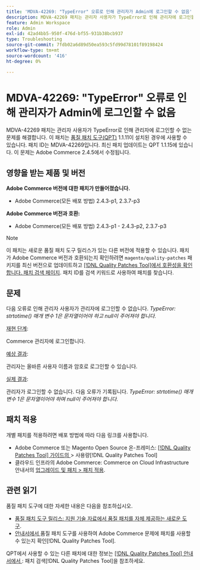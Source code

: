 ```yaml
---
title: 'MDVA-42269: "TypeError" 오류로 인해 관리자가 Admin에 로그인할 수 없음'
description: MDVA-42269 패치는 관리자 사용자가 TypeError로 인해 관리자에 로그인할 수 없는 문제를 해결합니다. 이 패치는 [Quality Patches Tool (QPT)](https://experienceleague.adobe.com/ko/docs/commerce-operations/tools/quality-patches-tool/quality-patches-tool-to-self-serve-quality-patches) 1.1.11이 설치된 경우 사용할 수 있습니다.  패치 ID는 MDVA-42269입니다.  최신 패치 업데이트는 QPT 1.1.15에 있습니다. 이 문제는 Adobe Commerce 2.4.5에서 수정됩니다.
feature: Admin Workspace
role: Admin
exl-id: 42ad4bb5-950f-476d-bf55-931b38bcb937
type: Troubleshooting
source-git-commit: 7fdb02a6d89d50ea593c5fd99d78101f89198424
workflow-type: tm+mt
source-wordcount: '416'
ht-degree: 0%

---
```


# MDVA-42269: &quot;TypeError&quot; 오류로 인해 관리자가 Admin에 로그인할 수 없음

MDVA-42269 패치는 관리자 사용자가 TypeError로 인해 관리자에 로그인할 수 없는 문제를 해결합니다. 이 패치는 [품질 패치 도구(QPT)](https://experienceleague.adobe.com/ko/docs/commerce-operations/tools/quality-patches-tool/quality-patches-tool-to-self-serve-quality-patches) 1.1.11이 설치된 경우에 사용할 수 있습니다.  패치 ID는 MDVA-42269입니다.  최신 패치 업데이트는 QPT 1.1.15에 있습니다. 이 문제는 Adobe Commerce 2.4.5에서 수정됩니다.

## 영향을 받는 제품 및 버전

**Adobe Commerce 버전에 대한 패치가 만들어졌습니다.**

* Adobe Commerce(모든 배포 방법) 2.4.3-p1, 2.3.7-p3

**Adobe Commerce 버전과 호환:**

* Adobe Commerce(모든 배포 방법) 2.4.3-p1 - 2.4.3-p2, 2.3.7-p3

>[!NOTE]
>
>이 패치는 새로운 품질 패치 도구 릴리스가 있는 다른 버전에 적용할 수 있습니다. 패치가 Adobe Commerce 버전과 호환되는지 확인하려면 `magento/quality-patches` 패키지를 최신 버전으로 업데이트하고 [[!DNL Quality Patches Tool]에서 호환성을 확인합니다. 패치 검색 페이지](https://experienceleague.adobe.com/ko/docs/commerce-operations/tools/quality-patches-tool/quality-patches-tool-to-self-serve-quality-patches). 패치 ID를 검색 키워드로 사용하여 패치를 찾습니다.

## 문제

다음 오류로 인해 관리자 사용자가 관리자에 로그인할 수 없습니다. *TypeError: strtotime() 매개 변수 1은 문자열이어야 하고 null이 주어져야 합니다.*

<u>재현 단계</u>:

Commerce 관리자에 로그인합니다.

<u>예상 결과</u>:

관리자는 올바른 사용자 이름과 암호로 로그인할 수 있습니다.

<u>실제 결과</u>:

관리자가 로그인할 수 없습니다. 다음 오류가 기록됩니다. *TypeError: strtotime() 매개 변수 1은 문자열이어야 하며 null이 주어져야 합니다.*

## 패치 적용

개별 패치를 적용하려면 배포 방법에 따라 다음 링크를 사용합니다.

* Adobe Commerce 또는 Magento Open Source 온-프레미스: [[!DNL Quality Patches Tool]  가이드의 ](/help/tools/quality-patches-tool/usage.md)> 사용량[!DNL Quality Patches Tool]
* 클라우드 인프라의 Adobe Commerce: Commerce on Cloud Infrastructure 안내서의 [업그레이드 및 패치 > 패치 적용](https://experienceleague.adobe.com/docs/commerce-cloud-service/user-guide/develop/upgrade/apply-patches.html?lang=ko).

## 관련 읽기

품질 패치 도구에 대한 자세한 내용은 다음을 참조하십시오.

* [품질 패치 도구 릴리스: 지원 기술 자료에서 품질 패치를 자체 제공하는 새로운 도구](https://experienceleague.adobe.com/ko/docs/commerce-operations/tools/quality-patches-tool/quality-patches-tool-to-self-serve-quality-patches).
* [ 안내서에서 ](/help/tools/quality-patches-tool/patches-available-in-qpt/check-patch-for-magento-issue-with-magento-quality-patches.md)품질 패치 도구를 사용하여 Adobe Commerce 문제에 패치를 사용할 수 있는지 확인[!DNL Quality Patches Tool].

QPT에서 사용할 수 있는 다른 패치에 대한 정보는 [[!DNL Quality Patches Tool] 안내서에서 ](https://experienceleague.adobe.com/tools/commerce-quality-patches/index.html?lang=ko): 패치 검색[!DNL Quality Patches Tool]을 참조하세요.
